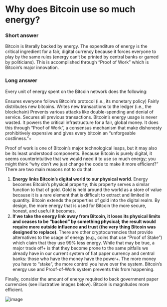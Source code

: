 # Why does Bitcoin use so much energy?

### Short answer
Bitcoin is literally backed by energy. The expenditure of energy is the critical ingredient for a fair, digital currency because it forces everyone to play by the same rules (energy can’t be printed by central banks or gamed by politicians). This is accomplished through “Proof of Work” which is Bitcoin’s major innovation.

### Long answer
Every unit of energy spent on the Bitcoin network does the following:

Ensures everyone follows Bitcoin’s protocol (i.e., its monetary policy)
Fairly distributes new bitcoins.
Writes new transactions to the ledger (i.e., the blockchain)
Prevents various attacks like double-spending and denial of service.
Secures all previous transactions.
Bitcoin’s energy usage is never wasted. It powers the critical infrastructure for a fair, global money. It does this through “Proof of Work”, a consensus mechanism that make dishonesty prohibitively expensive and gives every bitcoin an “unforgeable costliness.”+

Proof of work is one of Bitcoin’s major technological leaps, but it may also be its least understood components. Because Bitcoin is purely digital, it seems counterintuitive that we would need it to use so much energy; you might think “why don’t we just change the code to make it more efficient?” There are two main reasons not to do that:

1. **Energy links Bitcoin’s digital world to our physical world**. Energy becomes Bitcoin’s physical property; this property serves a similar function to that of gold. Gold is held around the world as a store of value because it is a rare element that is difficult to extract and limited in quantity. Bitcoin extends the properties of gold into the digital realm. By design, the more energy that is used for Bitcoin the more secure, honest, and useful it becomes.
2. **If we take the energy link away from Bitcoin, it loses its physical limits and ceases to be “backed” by something physical; the result would require more outside influence and trust (the very thing Bitcoin was designed to replace)**. There are other cryptocurrencies that provide alternatives to the usage of energy (e.g., coins that use “Proof of Stake”) which claim that they use 99% less energy. While that may be true, a major trade off+ is that they become prone to the same pitfalls we already have in our current system of fiat paper currency and central banks: those who have the money have the power+. The more money you have to “stake”, the more control you have over the system. Bitcoin’s energy use and Proof-of-Work system prevents this from happening.

Finally, consider the amount of energy required to back government paper currencies (see illustrative images below). Bitcoin is magnitudes more efficient.

![image](https://user-images.githubusercontent.com/20099374/162960737-bb553c07-8377-4898-b4ed-b6a1fbcf0f26.png)



